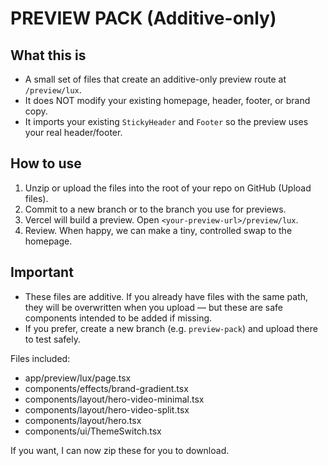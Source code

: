 PREVIEW PACK (Additive-only)
============================

What this is
------------
- A small set of files that create an additive-only preview route at `/preview/lux`.
- It does NOT modify your existing homepage, header, footer, or brand copy.
- It imports your existing `StickyHeader` and `Footer` so the preview uses your real header/footer.

How to use
----------
1. Unzip or upload the files into the root of your repo on GitHub (Upload files).
2. Commit to a new branch or to the branch you use for previews.
3. Vercel will build a preview. Open `<your-preview-url>/preview/lux`.
4. Review. When happy, we can make a tiny, controlled swap to the homepage.

Important
---------
- These files are additive. If you already have files with the same path, they will be overwritten when you upload — but these are safe components intended to be added if missing.
- If you prefer, create a new branch (e.g. `preview-pack`) and upload there to test safely.

Files included:
- app/preview/lux/page.tsx
- components/effects/brand-gradient.tsx
- components/layout/hero-video-minimal.tsx
- components/layout/hero-video-split.tsx
- components/layout/hero.tsx
- components/ui/ThemeSwitch.tsx

If you want, I can now zip these for you to download.

